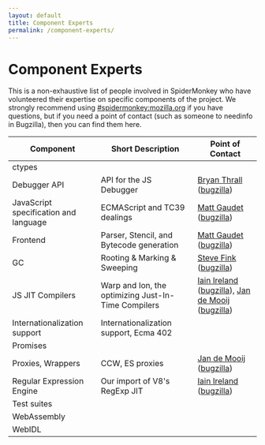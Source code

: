 ```yaml
---
layout: default
title: Component Experts
permalink: /component-experts/
---
```


# Component Experts

This is a non-exhaustive list of people involved in SpiderMonkey who have volunteered their expertise on specific components of the project. We strongly recommend using [#spidermonkey:mozilla.org](https://chat.mozilla.org/#/room/#spidermonkey:mozilla.org) if you have questions, but if you need a point of contact (such as someone to needinfo in Bugzilla), then you can find them here.

| Component | Short Description | Point of Contact |
| --- | --- | --- |
| ctypes |
| Debugger API | API for the JS Debugger | [Bryan Thrall](https://matrix.to/#/@bthrall:mozilla.org) ([bugzilla](https://bugzilla.mozilla.org/user_profile?login=bthrall%40mozilla.com)) |
| JavaScript specification and language | ECMAScript and TC39 dealings | [Matt Gaudet](https://matrix.to/#/@bthrall:mozilla.org) ([bugzilla](https://bugzilla.mozilla.org/user_profile?login=mgaudet%40mozilla.com))
| Frontend | Parser, Stencil, and Bytecode generation | [Matt Gaudet](https://matrix.to/#/@bthrall:mozilla.org) ([bugzilla](https://bugzilla.mozilla.org/user_profile?login=mgaudet%40mozilla.com))
| GC | Rooting & Marking & Sweeping | [Steve Fink](https://matrix.to/#/@sfink:mozilla.org) ([bugzilla](https://bugzilla.mozilla.org/user_profile?login=sphink%40gmail.com))
| JS JIT Compilers | Warp and Ion, the optimizing Just-In-Time Compilers | [Iain Ireland](https://matrix.to/#/@iain:mozilla.org) ([bugzilla](https://bugzilla.mozilla.org/user_profile?login=iireland%40mozilla.com)), [Jan de Mooij](https://matrix.to/#/@jandem:mozilla.org) ([bugzilla](https://bugzilla.mozilla.org/user_profile?login=jdemooij%40mozilla.com))
| Internationalization support | Internationalization support, Ecma 402 |
| Promises |
| Proxies, Wrappers | CCW, ES proxies | [Jan de Mooij](https://matrix.to/#/@jandem:mozilla.org) ([bugzilla](https://bugzilla.mozilla.org/user_profile?login=jdemooij%40mozilla.com)) |
| Regular Expression Engine | Our import of V8's RegExp JIT | [Iain Ireland](https://matrix.to/#/@iain:mozilla.org) ([bugzilla](https://bugzilla.mozilla.org/user_profile?login=iireland%40mozilla.com)) |
| Test suites |
| WebAssembly |
| WebIDL |